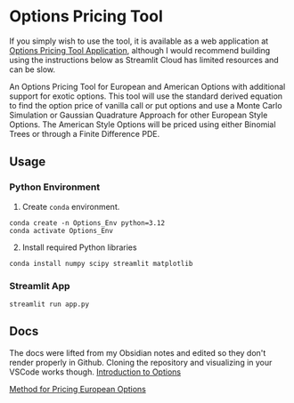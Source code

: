 # Options Pricing Tool
If you simply wish to use the tool, it is available as a web application at [Options Pricing Tool Application](https://dk-options-pricing-tool.streamlit.app/?), although I would recommend building using the instructions below as Streamlit Cloud has limited resources and can be slow.

An Options Pricing Tool for European and American Options with additional support for exotic options. This tool will use the standard derived equation to find the option price of vanilla call or put options and use a Monte Carlo Simulation or Gaussian Quadrature Approach for other European Style Options. The American Style Options will be priced using either Binomial Trees or through a Finite Difference PDE. 

## Usage 
### Python Environment 
1. Create `conda` environment. 
```shell
conda create -n Options_Env python=3.12
conda activate Options_Env
```

2. Install required Python libraries 
```shell
conda install numpy scipy streamlit matplotlib
```

### Streamlit App 
```shell
streamlit run app.py
```

## Docs 
The docs were lifted from my Obsidian notes and edited so they don't render properly in Github. Cloning the repository and visualizing in your VSCode works though.
[Introduction to Options](docs/Options.md)

[Method for Pricing European Options](docs/Gauss-Hermite.md)

